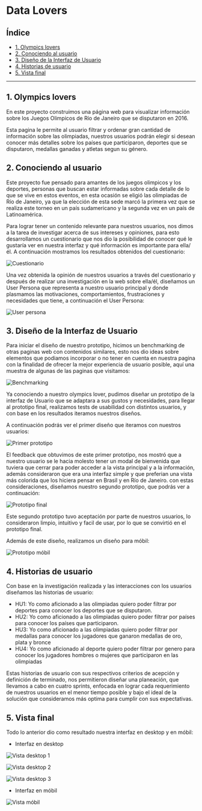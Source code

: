# Data Lovers

## Índice

* [1. Olympics lovers](#1-olympics-lovers)
* [2. Conociendo al usuario](#2-conociendo-al-usuario)
* [3. Diseño de la Interfaz de Usuario](#3-diseño-de-la-interfaz-de-usuario)
* [4. Historias de usuario](#4-historias-de-usuario)
* [5. Vista final](#5-vista-final)

***

## 1. Olympics lovers

En este proyecto construimos una página web para visualizar información sobre los Juegos Olimpicos de Río de Janeiro que se disputaron en 2016. 

Esta pagina le permite al usuario filtrar y ordenar gran cantidad de información sobre las olimpiadas, nuestros usuarios podrán elegir si desean conocer más detalles sobre los países que participaron, deportes que se disputaron, medallas ganadas y atletas segun su género.
## 2. Conociendo al usuario

Este proyecto fue pensado para amantes de los juegos olimpicos y los deportes, personas que buscan estar informadas sobre cada detalle de lo que se vive en estos eventos, en esta ocasión se eligió las olimpiadas de Río de Janeiro, ya que la elección de esta sede marcó la primera vez que se realiza este torneo en un país sudamericano y la segunda vez en un país de Latinoamérica.

Para lograr tener un contenido relevante para nuestros usuarios, nos dimos a la tarea de investigar acerca de sus intereses y opiniones, para esto desarrollamos un cuestionario que nos dio la posibilidad de conocer qué le gustaría ver en nuestra interfaz y qué información es importante para ella/él. A continuación mostramos los resultados obtenidos del cuestionario:

![Cuestionario](https://raw.githubusercontent.com/Melissa-Bracamonte/CDMX012-data-lovers/ordenamiento-de-tabla/src/img/Cuestionario.JPG)

Una vez obtenida la opinión de nuestros usuarios a través del cuestionario y después de realizar una investigación en la web sobre ella/él, diseñamos un User Persona que representa a nuestro usuario principal y donde plasmamos las motivaciones, comportamientos, frustraciones y necesidades que tiene, a continuación el User Persona:

![User persona](https://raw.githubusercontent.com/Melissa-Bracamonte/CDMX012-data-lovers/ordenamiento-de-tabla/src/img/User%20persona.png)

## 3. Diseño de la Interfaz de Usuario

Para iniciar el diseño de nuestro prototipo, hicimos un benchmarking de otras paginas web con contenidos similares, esto nos dio ideas sobre elementos que podiamos incorporar o no tener en cuenta en nuestra pagina con la finalidad de ofrecer la mejor experiencia de usuario posible, aquí una muestra de algunas de las paginas que visitamos:

![Benchmarking](https://raw.githubusercontent.com/Melissa-Bracamonte/CDMX012-data-lovers/main/src/img/Benchmarking.JPG)

Ya conociendo a nuestro olympics lover, pudimos diseñar un prototipo de la interfaz de Usuario que se adaptara a sus gustos y necesidades, para llegar al prototipo final, realizamos tests de usabilidad con distintos usuarios, y con base en los resultados iteramos nuestros diseños.

A continuación podrás ver el primer diseño que iteramos con nuestros usuarios:

![Primer prototipo](https://raw.githubusercontent.com/Melissa-Bracamonte/CDMX012-data-lovers/ordenamiento-de-tabla/src/img/Primer%20prototipo.png)

El feedback que obtuvimos de este primer prototipo, nos mostró que a nuestro usuario se le hacia molesto tener un modal de bienvenida que tuviera que cerrar para poder acceder a la vista principal y a la información, además consideraron que era una interfaz simple y que preferian una vista más colorida que los hiciera pensar en Brasil y en Río de Janeiro. con estas consideraciones, diseñamos nuestro segundo prototipo, que podrás ver a continuación:

![Prototipo final](https://raw.githubusercontent.com/Melissa-Bracamonte/CDMX012-data-lovers/ordenamiento-de-tabla/src/img/Prototipo%20final.png)

Este segundo prototipo tuvo aceptación por parte de nuestros usuarios, lo consideraron limpio, intuitivo y facil de usar, por lo que se convirtió en el prototipo final.

Además de este diseño, realizamos un diseño para móbil:

![Prototipo móbil](https://raw.githubusercontent.com/Melissa-Bracamonte/CDMX012-data-lovers/ordenamiento-de-tabla/src/img/Prototipo%20M%C3%B3bil.png)

## 4. Historias de usuario

Con base en la investigación realizada y las interacciones con los usuarios diseñamos las historias de usuario:

* HU1: Yo como aficionado a las olimpiadas quiero poder filtrar por deportes para conocer los deportes que se disputaron.
* HU2: Yo como aficionado a las olimpiadas quiero poder filtrar por países para conocer los países que participaron.
* HU3: Yo como aficionado a las olimpiadas quiero poder filtrar por medallas para conocer los jugadores que ganaron medallas de oro, plata y bronce
* HU4: Yo como aficionado al deporte quiero poder filtrar por genero para conocer los jugadores hombres o mujeres que participaron en las olimpiadas

Estas historias de usuario con sus respectivos criterios de acepción y definición de terminado, nos permitieron diseñar una planeación, que llevamos a cabo en cuatro sprints, enfocada en lograr cada requerimiento de nuestros usuarios en el menor tiempo posible y bajo el ideal de la solución que consideramos más optima para cumplir con sus expectativas.

## 5. Vista final

Todo lo anterior dio como resultado nuestra interfaz en desktop y en móbil:

* Interfaz en desktop

![Vista desktop 1](https://raw.githubusercontent.com/Melissa-Bracamonte/CDMX012-data-lovers/ordenamiento-de-tabla/src/img/Interfaz%20principal%20en%20desktop.png)


![Vista desktop 2](https://raw.githubusercontent.com/Melissa-Bracamonte/CDMX012-data-lovers/ordenamiento-de-tabla/src/img/Interfaz%20con%20tabla%20en%20desktop.png)


![Vista desktop 3](https://raw.githubusercontent.com/Melissa-Bracamonte/CDMX012-data-lovers/ordenamiento-de-tabla/src/img/Interfaz%20sin%20info%20en%20desktop.png)

* Interfaz en móbil

![Vista móbil](https://raw.githubusercontent.com/Melissa-Bracamonte/CDMX012-data-lovers/ordenamiento-de-tabla/src/img/Interfaz%20en%20m%C3%B3bil.png)